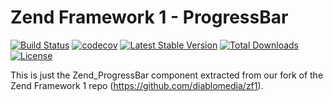 Zend Framework 1 - ProgressBar
============================
[![Build Status](https://travis-ci.org/diablomedia/zf1-progressbar.svg?branch=master)](https://travis-ci.org/diablomedia/zf1-progressbar)
[![codecov](https://codecov.io/gh/diablomedia/zf1-progressbar/branch/master/graph/badge.svg)](https://codecov.io/gh/diablomedia/zf1-progressbar)
[![Latest Stable Version](https://poser.pugx.org/diablomedia/zendframework1-progressbar/v/stable)](https://packagist.org/packages/diablomedia/zendframework1-progressbar)
[![Total Downloads](https://poser.pugx.org/diablomedia/zendframework1-progressbar/downloads)](https://packagist.org/packages/diablomedia/zendframework1-progressbar)
[![License](https://poser.pugx.org/diablomedia/zendframework1-progressbar/license)](https://packagist.org/packages/diablomedia/zendframework1-progressbar)

This is just the Zend_ProgressBar component extracted from our fork of the Zend Framework 1 repo (https://github.com/diablomedia/zf1).
